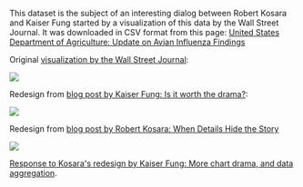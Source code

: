 This dataset is the subject of an interesting dialog between Robert Kosara and Kaiser Fung started by a visualization of this data by the Wall Street Journal. It was downloaded in CSV format from this page: [United States Department of Agriculture: Update on Avian Influenza Findings](https://www.aphis.usda.gov/wps/portal/aphis/ourfocus/animalhealth/sa_animal_disease_information/sa_avian_health/sa_detections_by_states/ct_ai_pacific_flyway/!ut/p/a1/lZJNj9owEIZ_Sw85Zj2EEEJvYT_4WOhW3Q9ILtYkcbClYEe2WZT--jqhB1Zi6daHkWbm9eidxyYZ2ZJM4rvYoRVKYt3lWUSXT_NgMIVgMXue3MPix9vDOl6Nh0_z0AlSJ7idJfNwvAKAMA5gcTed340na4BF9LX78MlJ4F_3NyQjWSFtYzlJseHC0EJJy6Sltcg16tYDg1QdNK1UcTB9hlLssaacYW35eaUUhqFhVMhK6X0P4dR-FyjP9SWzrOjahuYtNRYtc6MLS1HQBgtRiYJWdXvEtvPXFKIkaRVEBWJQ-cNolPthCYGfVzG4ADAKY4wGRXXa58PKs_upW_lh9XP8uAzgcfRXcA15L7jCNHXQx59SnYTk-T9dL7_wzIFe3653bixa7neAyfYq-FP7DHxfuASebC-C30xJVua8VUnnb1ervP_QaSLzYeyMaFYxzfTNQbsyt7Yx3z3wgOHOlVtmbpTeeZDXysUABiMPjpxJ3zlAURufi5L5ljPfWKXbS4O5MpZsP8wjzf71dR8Po1_z3y_VfpPEfpa3x-TbH6jpWUI!/#)

Original [visualization by the Wall Street Journal](http://www.wsj.com/articles/u-s-readies-for-a-return-of-bird-flu-1444665965):

![](http://si.wsj.net/public/resources/images/BT-AE732_BIRDFL_16U_20151012182712.jpg)

Redesign from [blog post by Kaiser Fung: Is it worth the drama?](http://junkcharts.typepad.com/junk_charts/2015/10/is-it-worth-the-drama.html):

![](http://junkcharts.typepad.com/.a/6a00d8341e992c53ef01bb0885a2ef970d-350wi)

Redesign from [blog post by Robert Kosara: When Details Hide the Story](https://eagereyes.org/blog/2015/when-details-hide-the-story)

![](https://eagereyes.org/wp-content/uploads/2015/10/avian-flu-weekly.png)

[Response to Kosara's redesign by Kaiser Fung: More chart drama, and data aggregation](http://junkcharts.typepad.com/junk_charts/2015/10/more-chart-drama-and-data-aggregation.html).
